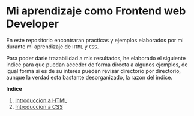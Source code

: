 # Mi aprendizaje como Frontend web Developer
En este repositorio encontraran practicas y ejemplos elaborados por mi durante mi aprendizaje de `HTML` y `CSS`.

Para poder darle trazabilidad a mis resultados, he elaborado el siguiente indice para que puedan acceder de forma directa a algunos ejemplos, de igual forma si es de su interes pueden revisar directorio por directorio, aunque la verdad esta bastante desorganizado, la razon del indice.


**Indice**
<ol>
    <li><a href="/class_css/_html_css_/README.md" target="_blank">Introduccion a HTML</a></li>
    <li><a href="/class_css/_html_css_/README.md" target="_blank">Introduccion a CSS</a></li>
</ol>
